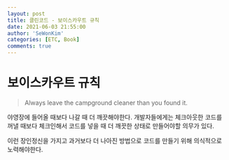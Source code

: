 ```yaml
---
layout: post
title: 클린코드 - 보이스카우트 규칙
date: 2021-06-03 21:55:00
author: 'SeWonKim'
categories: [ETC, Book]
comments: true
---
```


# 보이스카우트 규칙 

> Always leave the campground cleaner than you found it.

야영장에 들어올 때보다 나갈 때 더 깨끗해야한다. 개발자들에게는 체크아웃한 코드를 꺼낼 때보다 체크인해서 코드를 넣을 때 더 깨끗한 상태로 만들어야할 의무가 있다.


이런 장인정신을 가지고 과거보다 더 나아진 방법으로 코드를 만들기 위해 의식적으로 노력해야한다.

